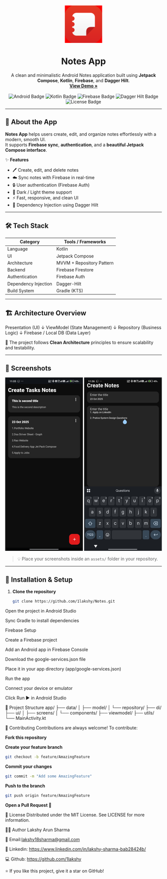 <!-- PROJECT LOGO -->
<p align="center">
  <img src="https://github.com/1lakshy/Notes/blob/master/app/src/main/ic_launcher-playstore.png" alt="Logo" width="120" height="120">
</p>

<h1 align="center">Notes App</h1>

<p align="center">
  A clean and minimalistic Android Notes application built using <b>Jetpack Compose</b>, <b>Kotlin</b>, <b>Firebase</b>, and <b>Dagger Hilt</b>.
  <br />
  <a href="#📱-screenshots"><strong>View Demo »</strong></a>
  <br /><br />
  <img src="https://img.shields.io/badge/Android-Jetpack%20Compose-brightgreen?logo=android&logoColor=white" alt="Android Badge"/>
  <img src="https://img.shields.io/badge/Kotlin-1.9-blue?logo=kotlin&logoColor=white" alt="Kotlin Badge"/>
  <img src="https://img.shields.io/badge/Firebase-Backend-orange?logo=firebase&logoColor=white" alt="Firebase Badge"/>
  <img src="https://img.shields.io/badge/Dagger-Hilt-yellow?logo=google&logoColor=white" alt="Dagger Hilt Badge"/>
  <img src="https://img.shields.io/github/license/yourusername/notes-app?color=blue" alt="License Badge"/>
</p>

---

## 🧠 About the App

**Notes App** helps users create, edit, and organize notes effortlessly with a modern, smooth UI.  
It supports **Firebase sync**, **authentication**, and a **beautiful Jetpack Compose interface**.

✨ **Features**
- 🖊️ Create, edit, and delete notes
- ☁️ Sync notes with Firebase in real-time
- 🔒 User authentication (Firebase Auth)
- 🌙 Dark / Light theme support
- ⚡ Fast, responsive, and clean UI
- 💉 Dependency Injection using Dagger Hilt

---

## 🛠️ Tech Stack

| Category | Tools / Frameworks |
|-----------|--------------------|
| Language | Kotlin |
| UI | Jetpack Compose |
| Architecture | MVVM + Repository Pattern |
| Backend | Firebase Firestore |
| Authentication | Firebase Auth |
| Dependency Injection | Dagger-Hilt |
| Build System | Gradle (KTS) |

---

## 🏗️ Architecture Overview

Presentation (UI)
↓
ViewModel (State Management)
↓
Repository (Business Logic)
↓
Firebase / Local DB (Data Layer)


🧩 The project follows **Clean Architecture** principles to ensure scalability and testability.

---

## 📱 Screenshots

<p align="center">
  <img src="https://github.com/1lakshy/Notes/blob/master/2.jpeg" alt="Home Screen" width="250" />
  <img src="https://github.com/1lakshy/Notes/blob/master/3.jpeg" alt="Create Note" width="250" />
</p>

> 💡 Place your screenshots inside an `assets/` folder in your repository.

---

## 🚀 Installation & Setup

1. **Clone the repository**
   ```bash
   git clone https://github.com/1lakshy/Notes.git
   ```
Open the project in Android Studio

Sync Gradle to install dependencies

Firebase Setup

Create a Firebase project

Add an Android app in Firebase Console

Download the google-services.json file

Place it in your app directory (app/google-services.json)

Run the app

Connect your device or emulator

Click Run ▶️ in Android Studio

📁 Project Structure
app/
 ├── data/
 │   ├── model/
 │   └── repository/
 ├── di/
 ├── ui/
 │   ├── screens/
 │   └── components/
 ├── viewmodel/
 ├── utils/
 └── MainActivity.kt

🤝 Contributing
Contributions are always welcome!
To contribute:

**Fork this repository**

**Create your feature branch**
```bash
git checkout -b feature/AmazingFeature
```

**Commit your changes**
```bash
git commit -m "Add some AmazingFeature"
```
**Push to the branch**
```bash
git push origin feature/AmazingFeature
```
**Open a Pull Request 🚀**

🪪 License
Distributed under the MIT License.
See LICENSE for more information.

👨‍💻 Author
Lakshy Arun Sharma

📧 Email:lakshy18sharma@gmail.com

🔗 Linkedin: https://www.linkedin.com/in/lakshy-sharma-bab28424b/

💻 Github: https://github.com/1lakshy

⭐ If you like this project, give it a star on GitHub!

